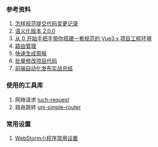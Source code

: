 ### 参考资料

1. [怎样规范提交代码变更记录](https://segmentfault.com/a/1190000009048911)
2. [语义化版本 2.0.0](https://semver.org/lang/zh-CN/)
3. [从 0 开始手把手带你搭建一套规范的 Vue3.x 项目工程环境](https://juejin.cn/post/6951649464637636622#heading-20)
4. [路由管理](https://juejin.cn/post/6956419636166393870#heading-1)
5. [快速生成周报](https://juejin.cn/post/6921164823279435784)
6. [批量修改项目代码](https://juejin.cn/post/6938601548192677918)
7. [前端自动化发布实战总结](https://juejin.cn/post/6844903621230854158#heading-0)

### 使用的工具库

1. 网络请求 [luch-request](https://www.quanzhan.co/luch-request/)
2. 路由跳转 [uni-simple-router](https://hhyang.cn/v2/)

### 常用设置

1. [WebStorm小程序常用设置](https://course.talelin.com/lin/sleeve/5%20webstorm%E5%BC%80%E5%8F%91%E5%B0%8F%E7%A8%8B%E5%BA%8F%E5%B8%B8%E7%94%A8%E8%AE%BE%E7%BD%AE.html)
